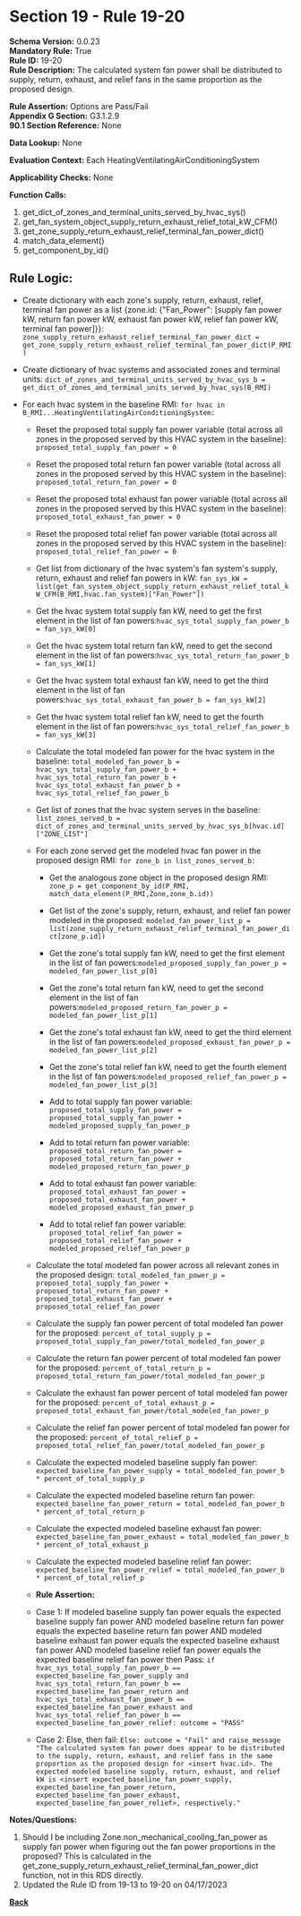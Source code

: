 # Section 19 - Rule 19-20           
**Schema Version:** 0.0.23    
**Mandatory Rule:** True    
**Rule ID:** 19-20         
**Rule Description:** The calculated system fan power shall be distributed to supply, return, exhaust, and relief fans in the same proportion as the proposed design.   

**Rule Assertion:** Options are Pass/Fail    
**Appendix G Section:** G3.1.2.9          
**90.1 Section Reference:** None  

**Data Lookup:** None  

**Evaluation Context:** Each HeatingVentilatingAirConditioningSystem  

**Applicability Checks:** None   

**Function Calls:**  
1. get_dict_of_zones_and_terminal_units_served_by_hvac_sys()    
2. get_fan_system_object_supply_return_exhaust_relief_total_kW_CFM() 
3. get_zone_supply_return_exhaust_relief_terminal_fan_power_dict()  
4. match_data_element()  
5. get_component_by_id()  


## Rule Logic:                 
- Create dictionary with each zone's supply, return, exhaust, relief, terminal fan power as a list {zone.id: {"Fan_Power": [supply fan power kW, return fan power kW, exhaust fan power kW, relief fan power kW, terminal fan power]}}: `zone_supply_return_exhaust_relief_terminal_fan_power_dict = get_zone_supply_return_exhaust_relief_terminal_fan_power_dict(P_RMI)`  
- Create dictionary of hvac systems and associated zones and terminal units: `dict_of_zones_and_terminal_units_served_by_hvac_sys_b = get_dict_of_zones_and_terminal_units_served_by_hvac_sys(B_RMI)`  

- For each hvac system in the baseline RMI: `for hvac in B_RMI...HeatingVentilatingAirConditioningSystem:`    
    - Reset the proposed total supply fan power variable (total across all zones in the proposed served by this HVAC system in the baseline): `proposed_total_supply_fan_power = 0`
    - Reset the proposed total return fan power variable (total across all zones in the proposed served by this HVAC system in the baseline): `proposed_total_return_fan_power = 0`  
    - Reset the proposed total exhaust fan power variable (total across all zones in the proposed served by this HVAC system in the baseline): `proposed_total_exhaust_fan_power = 0`  
    - Reset the proposed total relief fan power variable (total across all zones in the proposed served by this HVAC system in the baseline): `proposed_total_relief_fan_power = 0`

    - Get list from dictionary of the hvac system's fan system's supply, return, exhaust and relief fan powers in kW: `fan_sys_kW = list(get_fan_system_object_supply_return_exhaust_relief_total_kW_CFM(B_RMI,hvac.fan_system)["Fan_Power"])`  
    - Get the hvac system total supply fan kW, need to get the first element in the list of fan powers:`hvac_sys_total_supply_fan_power_b = fan_sys_kW[0]` 
    - Get the hvac system total return fan kW, need to get the second element in the list of fan powers:`hvac_sys_total_return_fan_power_b = fan_sys_kW[1]` 
    - Get the hvac system total exhaust fan kW, need to get the third element in the list of fan powers:`hvac_sys_total_exhaust_fan_power_b = fan_sys_kW[2]` 
    - Get the hvac system total relief fan kW, need to get the fourth element in the list of fan powers:`hvac_sys_total_relief_fan_power_b = fan_sys_kW[3]`     

    - Calculate the total modeled fan power for the hvac system in the baseline: `total_modeled_fan_power_b = hvac_sys_total_supply_fan_power_b + hvac_sys_total_return_fan_power_b + hvac_sys_total_exhaust_fan_power_b + hvac_sys_total_relief_fan_power_b`  
    
    - Get list of zones that the hvac system serves in the baseline: `list_zones_served_b = dict_of_zones_and_terminal_units_served_by_hvac_sys_b[hvac.id]["ZONE_LIST"]`  
    - For each zone served get the modeled hvac fan power in the proposed design RMI: `for zone_b in list_zones_served_b:`  
      - Get the analogous zone object in the proposed design RMI: `zone_p = get_component_by_id(P_RMI, match_data_element(P_RMI,Zone,zone_b.id))`    
      - Get list of the zone's supply, return, exhaust, and relief fan power modeled in the proposed: `modeled_fan_power_list_p = list(zone_supply_return_exhaust_relief_terminal_fan_power_dict[zone_p.id])`  
      - Get the zone's total supply fan kW, need to get the first element in the list of fan powers:`modeled_proposed_supply_fan_power_p = modeled_fan_power_list_p[0]` 
      - Get the zone's total return fan kW, need to get the second element in the list of fan powers:`modeled_proposed_return_fan_power_p = modeled_fan_power_list_p[1]` 
      - Get the zone's total exhaust fan kW, need to get the third element in the list of fan powers:`modeled_proposed_exhaust_fan_power_p = modeled_fan_power_list_p[2]` 
      - Get the zone's total relief fan kW, need to get the fourth element in the list of fan powers:`modeled_proposed_relief_fan_power_p = modeled_fan_power_list_p[3]` 

      - Add to total supply fan power variable: `proposed_total_supply_fan_power = proposed_total_supply_fan_power + modeled_proposed_supply_fan_power_p`  
      - Add to total return fan power variable: `proposed_total_return_fan_power = proposed_total_return_fan_power + modeled_proposed_return_fan_power_p`  
      - Add to total exhaust fan power variable: `proposed_total_exhaust_fan_power = proposed_total_exhaust_fan_power + modeled_proposed_exhaust_fan_power_p`  
      - Add to total relief fan power variable: `proposed_total_relief_fan_power = proposed_total_relief_fan_power + modeled_proposed_relief_fan_power_p`  

    - Calculate the total modeled fan power across all relevant zones in the proposed design: `total_modeled_fan_power_p = proposed_total_supply_fan_power + proposed_total_return_fan_power + proposed_total_exhaust_fan_power + proposed_total_relief_fan_power`  
    - Calculate the supply fan power percent of total modeled fan power for the proposed: `percent_of_total_supply_p = proposed_total_supply_fan_power/total_modeled_fan_power_p`  
    - Calculate the return fan power percent of total modeled fan power for the proposed: `percent_of_total_return_p = proposed_total_return_fan_power/total_modeled_fan_power_p` 
    - Calculate the exhaust fan power percent of total modeled fan power for the proposed: `percent_of_total_exhaust_p = proposed_total_exhaust_fan_power/total_modeled_fan_power_p` 
    - Calculate the relief fan power percent of total modeled fan power for the proposed: `percent_of_total_relief_p = proposed_total_relief_fan_power/total_modeled_fan_power_p` 

    - Calculate the expected modeled baseline supply fan power: `expected_baseline_fan_power_supply = total_modeled_fan_power_b * percent_of_total_supply_p`  
    - Calculate the expected modeled baseline return fan power: `expected_baseline_fan_power_return = total_modeled_fan_power_b * percent_of_total_return_p` 
    - Calculate the expected modeled baseline exhaust fan power: `expected_baseline_fan_power_exhaust = total_modeled_fan_power_b * percent_of_total_exhaust_p` 
    - Calculate the expected modeled baseline relief fan power: `expected_baseline_fan_power_relief = total_modeled_fan_power_b * percent_of_total_relief_p` 

    - **Rule Assertion:** 
    - Case 1: If modeled baseline supply fan power equals the expected baseline supply fan power AND modeled baseline return fan power equals the expected baseline return fan power AND modeled baseline exhaust fan power equals the expected baseline exhaust fan power AND modeled baseline relief fan power equals the expected baseline relief fan power then Pass: `if hvac_sys_total_supply_fan_power_b == expected_baseline_fan_power_supply and hvac_sys_total_return_fan_power_b == expected_baseline_fan_power_return and hvac_sys_total_exhaust_fan_power_b == expected_baseline_fan_power_exhaust and hvac_sys_total_relief_fan_power_b == expected_baseline_fan_power_relief: outcome = "PASS"` 
    - Case 2: Else, then fail: `Else: outcome = "Fail" and raise_message "The calculated system fan power does appear to be distributed to the supply, return, exhaust, and relief fans in the same proportion as the proposed design for <insert hvac.id>. The expected modeled baseline supply, return, exhaust, and relief kW is <insert expected_baseline_fan_power_supply, expected_baseline_fan_power_return, expected_baseline_fan_power_exhaust, expected_baseline_fan_power_relief>, respectively."`


**Notes/Questions:**  
1. Should I be including Zone.non_mechanical_cooling_fan_power as supply fan power when figuring out the fan power proportions in the proposed?  This is calculated in the get_zone_supply_return_exhaust_relief_terminal_fan_power_dict function, not in this RDS directly.  
2. Updated the Rule ID from 19-13 to 19-20 on 04/17/2023


**[Back](_toc.md)**